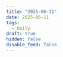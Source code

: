 ```yaml
---
title: "2025-06-11"
date: 2025-06-11
tags:
  - Daily
draft: true
hidden: false
disable_feed: false
---
```


